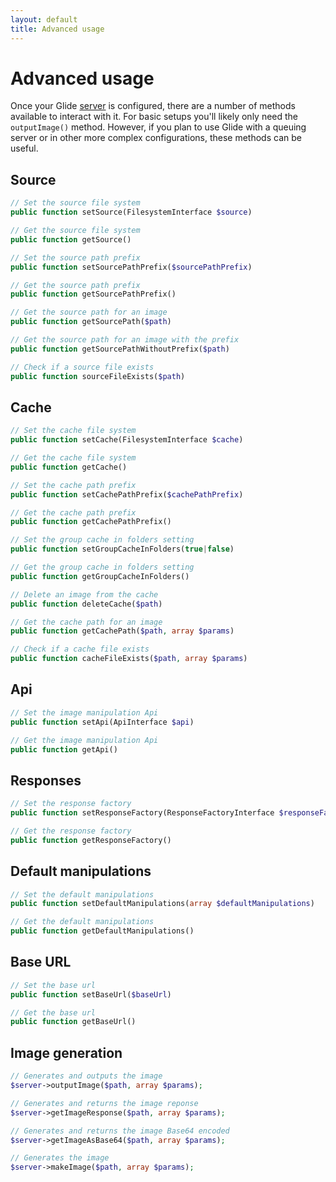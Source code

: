 ```yaml
---
layout: default
title: Advanced usage
---
```


# Advanced usage

Once your Glide [server](/1.0/config/setup/) is configured, there are a number of methods available to interact with it. For basic setups you'll likely only need the `outputImage()` method. However, if you plan to use Glide with a queuing server or in other more complex configurations, these methods can be useful.

## Source

~~~ php
// Set the source file system
public function setSource(FilesystemInterface $source)

// Get the source file system
public function getSource()

// Set the source path prefix
public function setSourcePathPrefix($sourcePathPrefix)

// Get the source path prefix
public function getSourcePathPrefix()

// Get the source path for an image
public function getSourcePath($path)

// Get the source path for an image with the prefix
public function getSourcePathWithoutPrefix($path)

// Check if a source file exists
public function sourceFileExists($path)
~~~

## Cache

~~~ php
// Set the cache file system
public function setCache(FilesystemInterface $cache)

// Get the cache file system
public function getCache()

// Set the cache path prefix
public function setCachePathPrefix($cachePathPrefix)

// Get the cache path prefix
public function getCachePathPrefix()

// Set the group cache in folders setting
public function setGroupCacheInFolders(true|false)

// Get the group cache in folders setting
public function getGroupCacheInFolders()

// Delete an image from the cache
public function deleteCache($path)

// Get the cache path for an image
public function getCachePath($path, array $params)

// Check if a cache file exists
public function cacheFileExists($path, array $params)
~~~

## Api

~~~ php
// Set the image manipulation Api
public function setApi(ApiInterface $api)

// Get the image manipulation Api
public function getApi()
~~~

## Responses

~~~ php
// Set the response factory
public function setResponseFactory(ResponseFactoryInterface $responseFactory)

// Get the response factory
public function getResponseFactory()
~~~

## Default manipulations

~~~ php
// Set the default manipulations
public function setDefaultManipulations(array $defaultManipulations)

// Get the default manipulations
public function getDefaultManipulations()
~~~

## Base URL

~~~ php
// Set the base url
public function setBaseUrl($baseUrl)

// Get the base url
public function getBaseUrl()
~~~

## Image generation

~~~ php
// Generates and outputs the image
$server->outputImage($path, array $params);

// Generates and returns the image reponse
$server->getImageResponse($path, array $params);

// Generates and returns the image Base64 encoded
$server->getImageAsBase64($path, array $params);

// Generates the image
$server->makeImage($path, array $params);
~~~